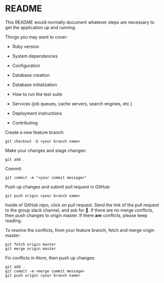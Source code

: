 # README

This README would normally document whatever steps are necessary to get the
application up and running.

Things you may want to cover:

* Ruby version

* System dependencies

* Configuration

* Database creation

* Database initialization

* How to run the test suite

* Services (job queues, cache servers, search engines, etc.)

* Deployment instructions

* Contributing

Create a new feature branch:
```
git checkout -b <your branch name>
```

Make your changes and stage changes:
```
git add .
```

Commit:
```
git commit -m "<your commit message>"
```

Push up changes and submit pull request in GitHub:
```
git push origin <your branch name>
```

Inside of GitHub repo, click on pull request. Send the link of the pull request to the group slack channel, and ask for 👀. If there are no merge conflicts, then push changes to origin master. If there **are** conflicts, please keep reading. 

To resolve the conflicts, from your feature branch, fetch and merge origin master:
```
git fetch origin master
git merge origin master
```
Fix conflicts in Atom, then push up changes: 
```
git add .
git commit -m <merge commit message>
git push origin <your branch name>
```
